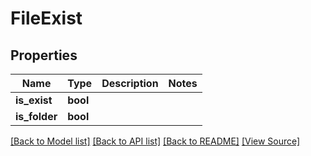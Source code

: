 ﻿# FileExist


## Properties
Name | Type | Description | Notes
------------ | ------------- | ------------- | -------------
**is_exist** | **bool** |  | 
**is_folder** | **bool** |  | 

[[Back to Model list]](../README.md#documentation-for-models) [[Back to API list]](../README.md#documentation-for-api-endpoints) [[Back to README]](../README.md) [[View Source]](../src/Aspose/PDF/Model/FileExist.php)

